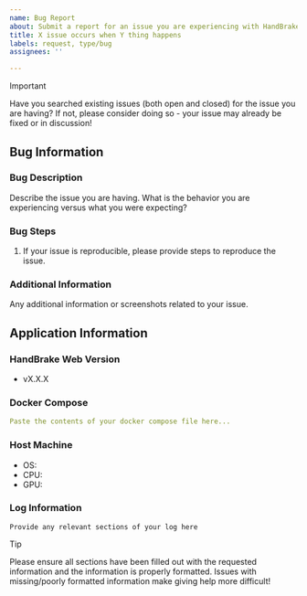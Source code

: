 ```yaml
---
name: Bug Report
about: Submit a report for an issue you are experiencing with HandBrake Web
title: X issue occurs when Y thing happens
labels: request, type/bug
assignees: ''

---
```


> [!important]
> Have you searched existing issues (both open and closed) for the issue you are having? If not, please consider doing so - your issue may already be fixed or in discussion!

## Bug Information

### Bug Description
Describe the issue you are having. What is the behavior you are experiencing versus what you were expecting?

### Bug Steps
1. If your issue is reproducible, please provide steps to reproduce the issue.

### Additional Information
Any additional information or screenshots related to your issue.

## Application Information

### HandBrake Web Version
- vX.X.X

### Docker Compose
```yaml
Paste the contents of your docker compose file here...
```

### Host Machine
- OS: 
- CPU: 
- GPU: 

### Log Information
```
Provide any relevant sections of your log here
```

> [!tip]
> Please ensure all sections have been filled out with the requested information and the information is properly formatted. Issues with missing/poorly formatted information make giving help more difficult!
